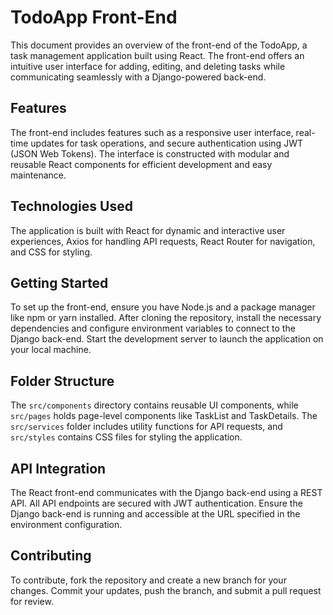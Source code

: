 TodoApp Front-End
=================

This document provides an overview of the front-end of the TodoApp, a task management application built using React. The front-end offers an intuitive user interface for adding, editing, and deleting tasks while communicating seamlessly with a Django-powered back-end.

Features
--------

The front-end includes features such as a responsive user interface, real-time updates for task operations, and secure authentication using JWT (JSON Web Tokens). The interface is constructed with modular and reusable React components for efficient development and easy maintenance.

Technologies Used
-----------------

The application is built with React for dynamic and interactive user experiences, Axios for handling API requests, React Router for navigation, and CSS for styling.

Getting Started
---------------

To set up the front-end, ensure you have Node.js and a package manager like npm or yarn installed. After cloning the repository, install the necessary dependencies and configure environment variables to connect to the Django back-end. Start the development server to launch the application on your local machine.

Folder Structure
----------------

The `src/components` directory contains reusable UI components, while `src/pages` holds page-level components like TaskList and TaskDetails. The `src/services` folder includes utility functions for API requests, and `src/styles` contains CSS files for styling the application.

API Integration
---------------

The React front-end communicates with the Django back-end using a REST API. All API endpoints are secured with JWT authentication. Ensure the Django back-end is running and accessible at the URL specified in the environment configuration.

Contributing
------------

To contribute, fork the repository and create a new branch for your changes. Commit your updates, push the branch, and submit a pull request for review.
